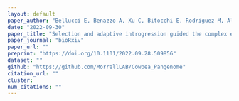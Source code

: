 ```yaml
---
layout: default
paper_author: "Bellucci E, Benazzo A, Xu C, Bitocchi E, Rodriguez M, Alseekh S, Di Vittori V, Gioia T, Neumann K, Cortinovis G, Frascarelli G, Murube E, Trucchi E, Nanni L, Ariani A, Logozzo G, Shin JH, Liu C, Jiang L, Ferreira JJ, Campa A, Attene G, Morrell PL, Bertorelle G, Graner A, Gepts P, Fernie AR, Jackson SA, Papa R"
date: "2022-09-30"
paper_title: "Selection and adaptive introgression guided the complex evolutionary history of European common bean"
paper_journal: "bioRxiv"
paper_url: ""
preprint: "https://doi.org/10.1101/2022.09.28.509856"
dataset: ""
github: "https://github.com/MorrellLAB/Cowpea_Pangenome"
citation_url: ""
cluster:
num_citations: ""
---
```


